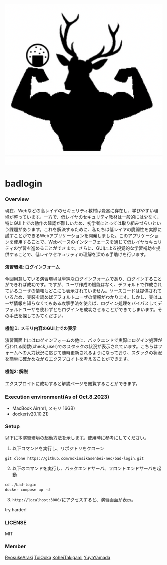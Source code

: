 ![1696752524473](image/README/1696748310626.png)
# badlogin

### Overview

現在、Webなどの高レイヤのセキュリティ教材は豊富に存在し、学びやすい環境が整っています。一方で、低レイヤのセキュリティ教材は一般的には少なく、特にGUI上での動作の確認が難しいため、初学者にとっては取り組みづらいという課題があります。これを解決するために、私たちは低レイヤの脆弱性を実際に試すことができるWebアプリケーションを開発しました。このアプリケーションを使用することで、Webベースのインターフェースを通じて低レイヤセキュリティの学習を進めることができます。さらに、GUIによる視覚的な学習補助を提供することで、低レイヤセキュリティの理解を深める手助けを行います。

#### 演習環境: ログインフォーム

今回用意している演習環境は単純なログインフォームであり、ログインすることができれば成功です。ですが、ユーザ作成の機能はなく、デフォルトで作成されているユーザの情報もどこにも表示されていません。ソースコードは提供されているため、実装を読めばデフォルトユーザの情報がわかります。しかし、実はユーザ情報を知らなくてもある攻撃手法を使えば、ログイン処理をバイパスしてデフォルトユーザを使わずともログインを成功させることができてしまいます。その手法を探してみてください。

#### 機能１: メモリ内容のGUI上での表示

演習画面上にはログインフォームの他に、バックエンドで実際にログイン処理が行われる関数(check_user)でのスタックの状況が表示されています。こちらはフォームへの入力状況に応じて随時更新されるようになっており、スタックの状況を簡単に確かめながらエクスプロイトを考えることができます。

#### 機能2: 解説

エクスプロイトに成功すると解説ページを閲覧することができます。

### Execution environment(As of Oct.8.2023)

- MacBook Air(m1, メモリ 16GB)
- docker(v20.10.21)

### Setup

以下に本演習環境の起動方法を示します。使用時に参考にしてください。

1. 以下コマンドを実行し、リポジトリをクローン

```
git clone https://github.com/nokinsikasenbei-neo/bad-login.git
```

2. 以下のコマンドを実行し、バックエンドサーバ、フロントエンドサーバを起動

```
cd ./bad-login
docker compose up -d
```

3. `http://localhost:3000/`にアクセスすると、演習画面が表示。

try harder!

### LICENSE

MIT

### Member

[RyosukeAraki](https://github.com/kyotoor)
[ToiOoka](https://github.com/Nagahama-toyo)
[KoheiTakigami](https://github.com/manul222)
[YuyaYamada](https://github.com/rfLENtlr)
